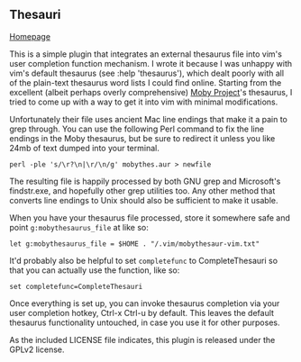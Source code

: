 Thesauri
--------

[Homepage](http://github.com/tomku/thesauri)

This is a simple plugin that integrates an external thesaurus file into vim's
user completion function mechanism.  I wrote it because I was unhappy with
vim's default thesaurus (see :help 'thesaurus'), which dealt poorly with all
of the plain-text thesaurus word lists I could find online.  Starting from the
excellent (albeit perhaps overly comprehensive) [Moby Project](http://icon.shef.ac.uk/Moby/)'s thesaurus,
I tried to come up with a way to get it into vim with minimal modifications.

Unfortunately their file uses ancient Mac line endings that make it a pain to
grep through.  You can use the following Perl command to fix the line endings
in the Moby thesaurus, but be sure to redirect it unless you like 24mb of text
dumped into your terminal.

    perl -ple 's/\r?\n|\r/\n/g' mobythes.aur > newfile

The resulting file is happily processed by both GNU grep and Microsoft's
findstr.exe, and hopefully other grep utilities too.  Any other method that
converts line endings to Unix should also be sufficient to make it usable.

When you have your thesaurus file processed, store it somewhere safe and point
`g:mobythesaurus_file` at like so:

    let g:mobythesaurus_file = $HOME . "/.vim/mobythesaur-vim.txt"

It'd probably also be helpful to set `completefunc` to CompleteThesauri so
that you can actually use the function, like so:

    set completefunc=CompleteThesauri

Once everything is set up, you can invoke thesaurus completion via your user
completion hotkey, Ctrl-x Ctrl-u by default.  This leaves the default thesaurus
functionality untouched, in case you use it for other purposes.

As the included LICENSE file indicates, this plugin is released under the GPLv2
license.
